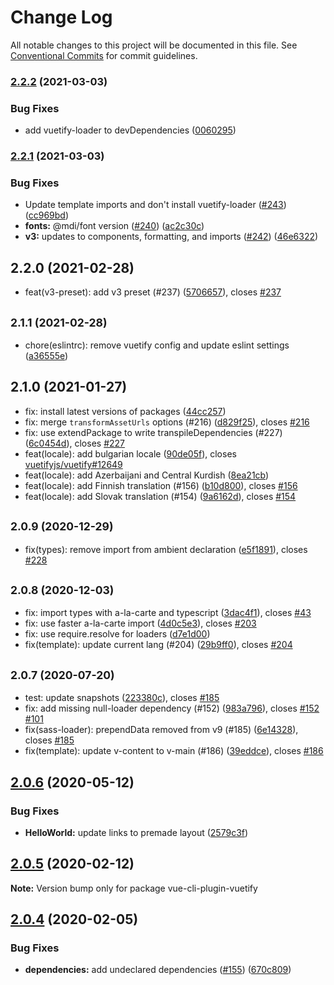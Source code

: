 # Change Log

All notable changes to this project will be documented in this file.
See [Conventional Commits](https://conventionalcommits.org) for commit guidelines.

### [2.2.2](https://github.com/vuetifyjs/vue-cli-plugin-vuetify/compare/vue-cli-plugin-vuetify@2.2.1...vue-cli-plugin-vuetify@2.2.2) (2021-03-03)


### Bug Fixes

* add vuetify-loader to devDependencies ([0060295](https://github.com/vuetifyjs/vue-cli-plugin-vuetify/commit/00602957f97cd4f84d65749ee0f873314ec92076))



### [2.2.1](https://github.com/vuetifyjs/vue-cli-plugin-vuetify/compare/vue-cli-plugin-vuetify@2.2.0...vue-cli-plugin-vuetify@2.2.1) (2021-03-03)


### Bug Fixes

* Update template imports and don't install vuetify-loader ([#243](https://github.com/vuetifyjs/vue-cli-plugin-vuetify/issues/243)) ([cc969bd](https://github.com/vuetifyjs/vue-cli-plugin-vuetify/commit/cc969bdda4291fccbf04d103bb5374b5db570956))
* **fonts:** @mdi/font version ([#240](https://github.com/vuetifyjs/vue-cli-plugin-vuetify/issues/240)) ([ac2c30c](https://github.com/vuetifyjs/vue-cli-plugin-vuetify/commit/ac2c30ce917b9c2e7933ee23a8141f1bddaf76f1))
* **v3:** updates to components, formatting, and imports ([#242](https://github.com/vuetifyjs/vue-cli-plugin-vuetify/issues/242)) ([46e6322](https://github.com/vuetifyjs/vue-cli-plugin-vuetify/commit/46e63226da828b36fbfd1a711a4ef3e7ec894d6d))



## 2.2.0 (2021-02-28)

* feat(v3-preset): add v3 preset (#237) ([5706657](https://github.com/vuetifyjs/vue-cli-plugin-vuetify/commit/5706657)), closes [#237](https://github.com/vuetifyjs/vue-cli-plugin-vuetify/issues/237)





## <small>2.1.1 (2021-02-28)</small>

* chore(eslintrc): remove vuetify config and update eslint settings ([a36555e](https://github.com/vuetifyjs/vue-cli-plugin-vuetify/commit/a36555e))





## 2.1.0 (2021-01-27)

* fix: install latest versions of packages ([44cc257](https://github.com/vuetifyjs/vue-cli-plugin-vuetify/commit/44cc257))
* fix: merge `transformAssetUrls` options (#216) ([d829f25](https://github.com/vuetifyjs/vue-cli-plugin-vuetify/commit/d829f25)), closes [#216](https://github.com/vuetifyjs/vue-cli-plugin-vuetify/issues/216)
* fix: use extendPackage to write transpileDependencies (#227) ([6c0454d](https://github.com/vuetifyjs/vue-cli-plugin-vuetify/commit/6c0454d)), closes [#227](https://github.com/vuetifyjs/vue-cli-plugin-vuetify/issues/227)
* feat(locale): add bulgarian locale ([90de05f](https://github.com/vuetifyjs/vue-cli-plugin-vuetify/commit/90de05f)), closes [vuetifyjs/vuetify#12649](https://github.com/vuetifyjs/vuetify/issues/12649)
* feat(locale): add Azerbaijani and Central Kurdish ([8ea21cb](https://github.com/vuetifyjs/vue-cli-plugin-vuetify/commit/8ea21cb))
* feat(locale): add Finnish translation (#156) ([b10d800](https://github.com/vuetifyjs/vue-cli-plugin-vuetify/commit/b10d800)), closes [#156](https://github.com/vuetifyjs/vue-cli-plugin-vuetify/issues/156)
* feat(locale): add Slovak translation (#154) ([9a6162d](https://github.com/vuetifyjs/vue-cli-plugin-vuetify/commit/9a6162d)), closes [#154](https://github.com/vuetifyjs/vue-cli-plugin-vuetify/issues/154)





## <small>2.0.9 (2020-12-29)</small>

* fix(types): remove import from ambient declaration ([e5f1891](https://github.com/vuetifyjs/vue-cli-plugin-vuetify/commit/e5f1891)), closes [#228](https://github.com/vuetifyjs/vue-cli-plugin-vuetify/issues/228)





## <small>2.0.8 (2020-12-03)</small>

* fix: import types with a-la-carte and typescript ([3dac4f1](https://github.com/vuetifyjs/vue-cli-plugin-vuetify/commit/3dac4f1)), closes [#43](https://github.com/vuetifyjs/vue-cli-plugin-vuetify/issues/43)
* fix: use faster a-la-carte import ([4d0c5e3](https://github.com/vuetifyjs/vue-cli-plugin-vuetify/commit/4d0c5e3)), closes [#203](https://github.com/vuetifyjs/vue-cli-plugin-vuetify/issues/203)
* fix: use require.resolve for loaders ([d7e1d00](https://github.com/vuetifyjs/vue-cli-plugin-vuetify/commit/d7e1d00))
* fix(template): update current lang (#204) ([29b9ff0](https://github.com/vuetifyjs/vue-cli-plugin-vuetify/commit/29b9ff0)), closes [#204](https://github.com/vuetifyjs/vue-cli-plugin-vuetify/issues/204)





## <small>2.0.7 (2020-07-20)</small>

* test: update snapshots ([223380c](https://github.com/vuetifyjs/vue-cli-plugin-vuetify/commit/223380c)), closes [#185](https://github.com/vuetifyjs/vue-cli-plugin-vuetify/issues/185)
* fix: add missing null-loader dependency (#152) ([983a796](https://github.com/vuetifyjs/vue-cli-plugin-vuetify/commit/983a796)), closes [#152](https://github.com/vuetifyjs/vue-cli-plugin-vuetify/issues/152) [#101](https://github.com/vuetifyjs/vue-cli-plugin-vuetify/issues/101)
* fix(sass-loader): prependData removed from v9 (#185) ([6e14328](https://github.com/vuetifyjs/vue-cli-plugin-vuetify/commit/6e14328)), closes [#185](https://github.com/vuetifyjs/vue-cli-plugin-vuetify/issues/185)
* fix(template): update v-content to v-main (#186) ([39eddce](https://github.com/vuetifyjs/vue-cli-plugin-vuetify/commit/39eddce)), closes [#186](https://github.com/vuetifyjs/vue-cli-plugin-vuetify/issues/186)





## [2.0.6](https://github.com/vuetifyjs/vue-cli-plugin-vuetify/compare/vue-cli-plugin-vuetify@2.0.5...vue-cli-plugin-vuetify@2.0.6) (2020-05-12)


### Bug Fixes

* **HelloWorld:** update links to premade layout ([2579c3f](https://github.com/vuetifyjs/vue-cli-plugin-vuetify/commit/2579c3f5692a7950842044b4b7401df1517c3d76))





## [2.0.5](https://github.com/vuetifyjs/vue-cli-plugin-vuetify/compare/vue-cli-plugin-vuetify@2.0.4...vue-cli-plugin-vuetify@2.0.5) (2020-02-12)

**Note:** Version bump only for package vue-cli-plugin-vuetify





## [2.0.4](https://github.com/vuetifyjs/vue-cli-plugin-vuetify/compare/vue-cli-plugin-vuetify@2.0.3...vue-cli-plugin-vuetify@2.0.4) (2020-02-05)


### Bug Fixes

* **dependencies:** add undeclared dependencies ([#155](https://github.com/vuetifyjs/vue-cli-plugin-vuetify/issues/155)) ([670c809](https://github.com/vuetifyjs/vue-cli-plugin-vuetify/commit/670c809faff076a30d0169e7499323ccc1d8f876))
